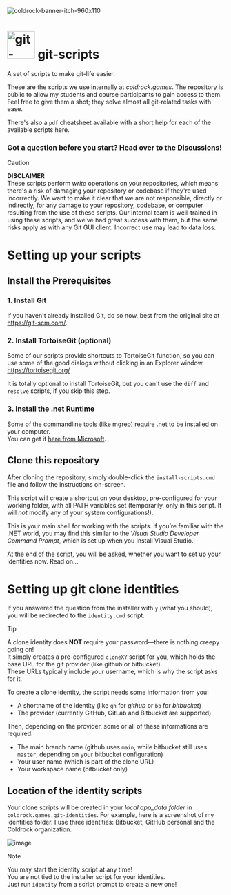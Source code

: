 ![coldrock-banner-itch-960x110](https://github.com/user-attachments/assets/2b8c07be-5c83-4f21-9b38-6df178758918)

# <img width="64" height="64" alt="git-scripts-icon" src="https://github.com/user-attachments/assets/ae89328f-cbbc-4a08-9b3c-7c09ec296d7e" /> git-scripts
A set of scripts to make git-life easier.

These are the scripts we use internally at _coldrock.games_. The repository is public to allow my students and course participants to gain access to them.
Feel free to give them a shot; they solve almost all git-related tasks with ease.

There's also a `pdf` cheatsheet available with a short help for each of the available scripts here.

### Got a question before you start? Head over to the [Discussions](https://github.com/coldrockgames/git-scripts/discussions)!

> [!CAUTION]
> **DISCLAIMER**\
> These scripts perform _write_ operations on your repositories, which means there's a risk of damaging your repository or codebase if they're used incorrectly.
> We want to make it clear that we are not responsible, directly or indirectly, for any damage to your repository, codebase, or computer resulting from the use of these scripts.
> Our internal team is well-trained in using these scripts, and we’ve had great success with them, but the same risks apply as with any Git GUI client.
> Incorrect use may lead to data loss.

# Setting up your scripts

## Install the Prerequisites
### 1. Install Git
If you haven't already installed Git, do so now, best from the original site at https://git-scm.com/.

### 2. Install TortoiseGit (optional)
Some of our scripts provide shortcuts to TortoiseGit function, so you can use some of the good dialogs without clicking in an Explorer window.\
https://tortoisegit.org/

It is totally optional to install TortoiseGit, but you can't use the `diff` and `resolve` scripts, if you skip this step.

### 3. Install the .net Runtime
Some of the commandline tools (like mgrep) require .net to be installed on your computer.\
You can get it [here from Microsoft](https://dotnet.microsoft.com/en-us/download).

## Clone this repository
After cloning the repository, simply double-click the `install-scripts.cmd` file and follow the instructions on-screen.

This script will create a shortcut on your desktop, pre-configured for your working folder, with all PATH variables set (temporarily, only in this script. It will _not_ modify any of your system configurations!).

This is your main shell for working with the scripts. If you’re familiar with the .NET world, you may find this similar to the _Visual Studio Developer Command Prompt_, which is set up when you install Visual Studio.

At the end of the script, you will be asked, whether you want to set up your identities now. Read on...

# Setting up git clone identities
If you answered the question from the installer with `y` (what you should), you will be redirected to the `identity.cmd` script.

> [!TIP]
> A clone identity does **NOT** require your password—there is nothing creepy going on!\
> It simply creates a pre-configured `cloneXY` script for you, which holds the base URL for
> the git provider (like github or bitbucket).\
> These URLs typically include your username, which is why the script asks for it.

To create a clone identity, the script needs some information from you:
* A shortname of the identity (like `gh` for _github_ or `bb` for _bitbucket_)
* The provider (currently GitHub, GitLab and Bitbucket are supported)

Then, depending on the provider, some or all of these informations are required:
* The main branch name (github uses `main`, while bitbucket still uses `master`, depending on your bitbucket configuration)
* Your user name (which is part of the clone URL)
* Your workspace name (bitbucket only)

## Location of the identity scripts
Your clone scripts will be created in your _local app_data folder_ in `coldrock.games.git-identities`. For example, here is a screenshot of my identities folder. I use three identities: Bitbucket, GitHub personal and the Coldrock organization.

![image](https://github.com/user-attachments/assets/7cbbc56c-db0d-4a34-b344-06d8589427b4)


> [!NOTE]
> You may start the identity script at any time!\
> You are not tied to the installer script for your identities.\
> Just run `identity` from a script prompt to create a new one!
